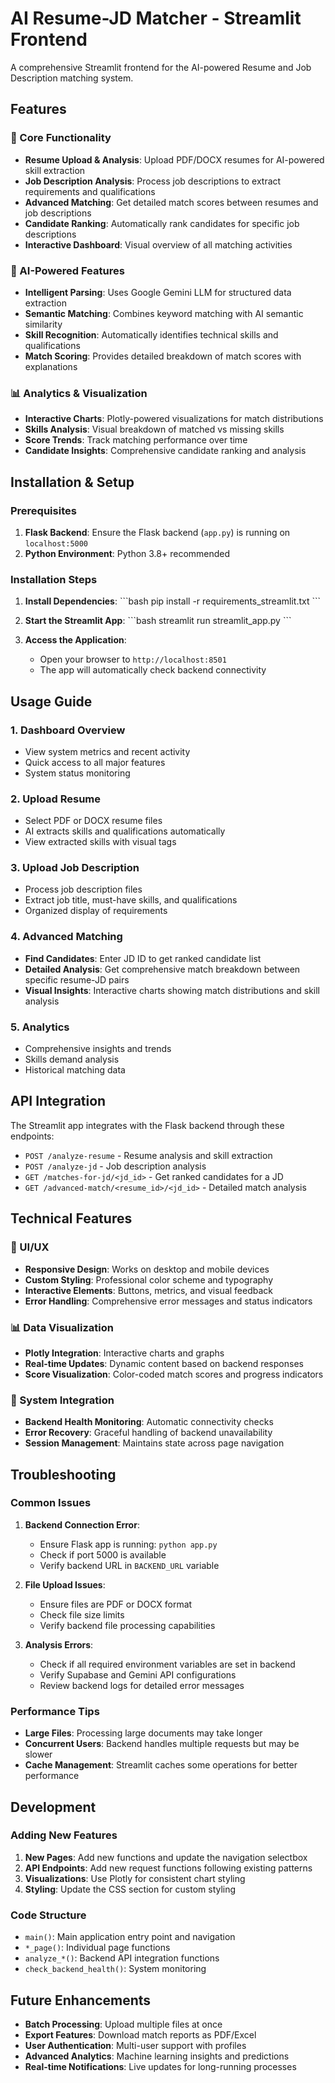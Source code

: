 # AI Resume-JD Matcher - Streamlit Frontend

A comprehensive Streamlit frontend for the AI-powered Resume and Job Description matching system.

## Features

### 🎯 Core Functionality
- **Resume Upload & Analysis**: Upload PDF/DOCX resumes for AI-powered skill extraction
- **Job Description Analysis**: Process job descriptions to extract requirements and qualifications
- **Advanced Matching**: Get detailed match scores between resumes and job descriptions
- **Candidate Ranking**: Automatically rank candidates for specific job descriptions
- **Interactive Dashboard**: Visual overview of all matching activities

### 🤖 AI-Powered Features
- **Intelligent Parsing**: Uses Google Gemini LLM for structured data extraction
- **Semantic Matching**: Combines keyword matching with AI semantic similarity
- **Skill Recognition**: Automatically identifies technical skills and qualifications
- **Match Scoring**: Provides detailed breakdown of match scores with explanations

### 📊 Analytics & Visualization
- **Interactive Charts**: Plotly-powered visualizations for match distributions
- **Skills Analysis**: Visual breakdown of matched vs missing skills
- **Score Trends**: Track matching performance over time
- **Candidate Insights**: Comprehensive candidate ranking and analysis

## Installation & Setup

### Prerequisites
1. **Flask Backend**: Ensure the Flask backend (`app.py`) is running on `localhost:5000`
2. **Python Environment**: Python 3.8+ recommended

### Installation Steps

1. **Install Dependencies**:
   \`\`\`bash
   pip install -r requirements_streamlit.txt
   \`\`\`

2. **Start the Streamlit App**:
   \`\`\`bash
   streamlit run streamlit_app.py
   \`\`\`

3. **Access the Application**:
   - Open your browser to `http://localhost:8501`
   - The app will automatically check backend connectivity

## Usage Guide

### 1. Dashboard Overview
- View system metrics and recent activity
- Quick access to all major features
- System status monitoring

### 2. Upload Resume
- Select PDF or DOCX resume files
- AI extracts skills and qualifications automatically
- View extracted skills with visual tags

### 3. Upload Job Description
- Process job description files
- Extract job title, must-have skills, and qualifications
- Organized display of requirements

### 4. Advanced Matching
- **Find Candidates**: Enter JD ID to get ranked candidate list
- **Detailed Analysis**: Get comprehensive match breakdown between specific resume-JD pairs
- **Visual Insights**: Interactive charts showing match distributions and skill analysis

### 5. Analytics
- Comprehensive insights and trends
- Skills demand analysis
- Historical matching data

## API Integration

The Streamlit app integrates with the Flask backend through these endpoints:

- `POST /analyze-resume` - Resume analysis and skill extraction
- `POST /analyze-jd` - Job description analysis
- `GET /matches-for-jd/<jd_id>` - Get ranked candidates for a JD
- `GET /advanced-match/<resume_id>/<jd_id>` - Detailed match analysis

## Technical Features

### 🎨 UI/UX
- **Responsive Design**: Works on desktop and mobile devices
- **Custom Styling**: Professional color scheme and typography
- **Interactive Elements**: Buttons, metrics, and visual feedback
- **Error Handling**: Comprehensive error messages and status indicators

### 📊 Data Visualization
- **Plotly Integration**: Interactive charts and graphs
- **Real-time Updates**: Dynamic content based on backend responses
- **Score Visualization**: Color-coded match scores and progress indicators

### 🔧 System Integration
- **Backend Health Monitoring**: Automatic connectivity checks
- **Error Recovery**: Graceful handling of backend unavailability
- **Session Management**: Maintains state across page navigation

## Troubleshooting

### Common Issues

1. **Backend Connection Error**:
   - Ensure Flask app is running: `python app.py`
   - Check if port 5000 is available
   - Verify backend URL in `BACKEND_URL` variable

2. **File Upload Issues**:
   - Ensure files are PDF or DOCX format
   - Check file size limits
   - Verify backend file processing capabilities

3. **Analysis Errors**:
   - Check if all required environment variables are set in backend
   - Verify Supabase and Gemini API configurations
   - Review backend logs for detailed error messages

### Performance Tips

- **Large Files**: Processing large documents may take longer
- **Concurrent Users**: Backend handles multiple requests but may be slower
- **Cache Management**: Streamlit caches some operations for better performance

## Development

### Adding New Features

1. **New Pages**: Add new functions and update the navigation selectbox
2. **API Endpoints**: Add new request functions following existing patterns
3. **Visualizations**: Use Plotly for consistent chart styling
4. **Styling**: Update the CSS section for custom styling

### Code Structure

- `main()`: Main application entry point and navigation
- `*_page()`: Individual page functions
- `analyze_*()`: Backend API integration functions
- `check_backend_health()`: System monitoring

## Future Enhancements

- **Batch Processing**: Upload multiple files at once
- **Export Features**: Download match reports as PDF/Excel
- **User Authentication**: Multi-user support with profiles
- **Advanced Analytics**: Machine learning insights and predictions
- **Real-time Notifications**: Live updates for long-running processes
